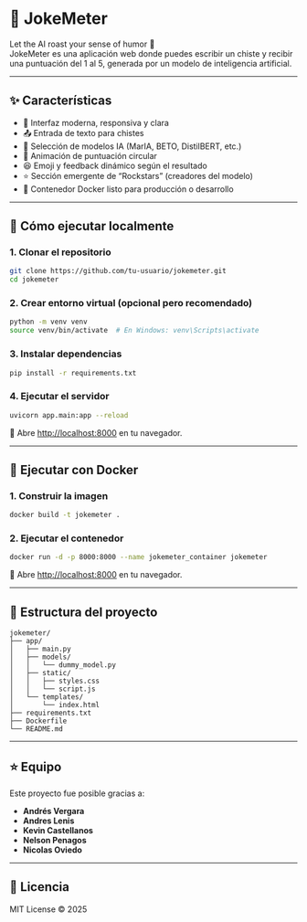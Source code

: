 # 🧠 JokeMeter

Let the AI roast your sense of humor 🤡  
JokeMeter es una aplicación web donde puedes escribir un chiste y recibir una puntuación del 1 al 5, generada por un modelo de inteligencia artificial.

---

## ✨ Características

- 🎨 Interfaz moderna, responsiva y clara
- 📤 Entrada de texto para chistes
- 🤖 Selección de modelos IA (MarIA, BETO, DistilBERT, etc.)
- 🔄 Animación de puntuación circular
- 😆 Emoji y feedback dinámico según el resultado
- ⭐ Sección emergente de “Rockstars” (creadores del modelo)
- 🐳 Contenedor Docker listo para producción o desarrollo

---

## 🚀 Cómo ejecutar localmente

### 1. Clonar el repositorio

```bash
git clone https://github.com/tu-usuario/jokemeter.git
cd jokemeter
```

### 2. Crear entorno virtual (opcional pero recomendado)

```bash
python -m venv venv
source venv/bin/activate  # En Windows: venv\Scripts\activate
```

### 3. Instalar dependencias

```bash
pip install -r requirements.txt
```

### 4. Ejecutar el servidor

```bash
uvicorn app.main:app --reload
```

📍 Abre [http://localhost:8000](http://localhost:8000) en tu navegador.

---

## 🐳 Ejecutar con Docker

### 1. Construir la imagen

```bash
docker build -t jokemeter .
```

### 2. Ejecutar el contenedor

```bash
docker run -d -p 8000:8000 --name jokemeter_container jokemeter
```

📍 Abre [http://localhost:8000](http://localhost:8000) en tu navegador.

---

## 📁 Estructura del proyecto

```
jokemeter/
├── app/
│   ├── main.py
│   ├── models/
│   │   └── dummy_model.py
│   ├── static/
│   │   ├── styles.css
│   │   └── script.js
│   └── templates/
│       └── index.html
├── requirements.txt
├── Dockerfile
└── README.md
```

---

## ⭐ Equipo

Este proyecto fue posible gracias a:

- **Andrés Vergara** 
- **Andres Lenis**
- **Kevin Castellanos**
- **Nelson Penagos**
- **Nicolas Oviedo**

---

## 📜 Licencia

MIT License © 2025
